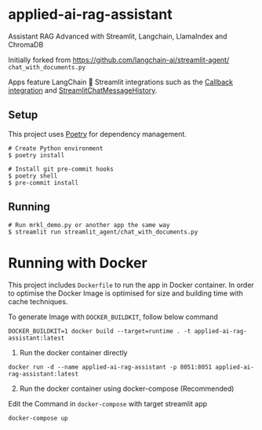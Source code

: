 # applied-ai-rag-assistant
Assistant RAG Advanced with Streamlit, Langchain, LlamaIndex and ChromaDB

Initially forked from https://github.com/langchain-ai/streamlit-agent/ `chat_with_documents.py`

Apps feature LangChain 🤝 Streamlit integrations such as the
[Callback integration](https://python.langchain.com/docs/modules/callbacks/integrations/streamlit) and
[StreamlitChatMessageHistory](https://python.langchain.com/docs/integrations/memory/streamlit_chat_message_history).


## Setup

This project uses [Poetry](https://python-poetry.org/) for dependency management.

```shell
# Create Python environment
$ poetry install

# Install git pre-commit hooks
$ poetry shell
$ pre-commit install
```

## Running

```shell
# Run mrkl_demo.py or another app the same way
$ streamlit run streamlit_agent/chat_with_documents.py
```

# Running with Docker

This project includes `Dockerfile` to run the app in Docker container. In order to optimise the Docker Image is optimised for size and building time with cache techniques.

To generate Image with `DOCKER_BUILDKIT`, follow below command

```DOCKER_BUILDKIT=1 docker build --target=runtime . -t applied-ai-rag-assistant:latest```

1. Run the docker container directly

``docker run -d --name applied-ai-rag-assistant -p 8051:8051 applied-ai-rag-assistant:latest ``

2. Run the docker container using docker-compose (Recommended)

Edit the Command in `docker-compose` with target streamlit app

``docker-compose up``
